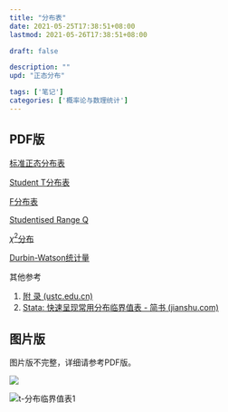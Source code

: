 ```yaml
---
title: "分布表"
date: 2021-05-25T17:38:51+08:00
lastmod: 2021-05-26T17:38:51+08:00

draft: false

description: ""
upd: "正态分布"

tags: ['笔记']
categories: ['概率论与数理统计']
---
```


## PDF版

[标准正态分布表](https://www.wuhao.ink/DistributionTable/StandardNormal.pdf)

[Student T分布表](https://www.wuhao.ink/DistributionTable/StudentT.pdf)

[F分布表](https://www.wuhao.ink/DistributionTable/F.pdf)

[Studentised Range Q](https://www.wuhao.ink/DistributionTable/StudentisedRangeQ.pdf)

[$\chi^2$分布](https://www.wuhao.ink/DistributionTable/Chi2.pdf)

[Durbin-Watson统计量](https://www.wuhao.ink/DistributionTable/DurbinWatsonStatistic.pdf)

其他参考

1. [附 录 (ustc.edu.cn)](http://staff.ustc.edu.cn/~jbs/applex3.pdf)
2. [Stata: 快速呈现常用分布临界值表 - 简书 (jianshu.com)](https://www.jianshu.com/p/e3cfc559eaa2)

## 图片版

图片版不完整，详细请参考PDF版。

![](https://cdn.jsdelivr.net/gh/henrywu97/FigBed@master/Figs/20210528095912.jpg)

![t-分布临界值表1](https://cdn.jsdelivr.net/gh/henrywu97/FigBed@master/Figs/20210528132933.jpg)